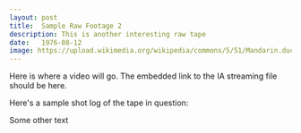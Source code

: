 ```yaml
---
layout: post
title:  Sample Raw Footage 2
description: This is another interesting raw tape
date:   1976-08-12
image: https://upload.wikimedia.org/wikipedia/commons/5/51/Mandarin.duck.arp.jpg
---
```

Here is where a video will go. The embedded link to the IA streaming file should be here.
<div class="container">
  <p>Here's a sample shot log of the tape in question:</p>

  <div class="row">
    <div class="col-sm-12 text-center">
    <object height="1000" style="width: 70%" data="{{ site.baseurl }}/assets/pdfs/log-sample.pdf" type='application/pdf'></object>
    <!-- <object style="width: 70%; height: 100%" data="{{ site.baseurl }}/assets/pdfs/log-sample.pdf" type='application/pdf'></object> -->
    </div>
  </div>

  <div class="row">
    <div class="col">
      <p>Some other text</p>
    </div>
  </div>
</div>
